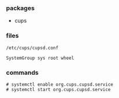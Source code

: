 ### packages

  - cups

### files
`/etc/cups/cupsd.conf`

    SystemGroup sys root wheel

### commands

    # systemctl enable org.cups.cupsd.service
    # systemctl start org.cups.cupsd.service
